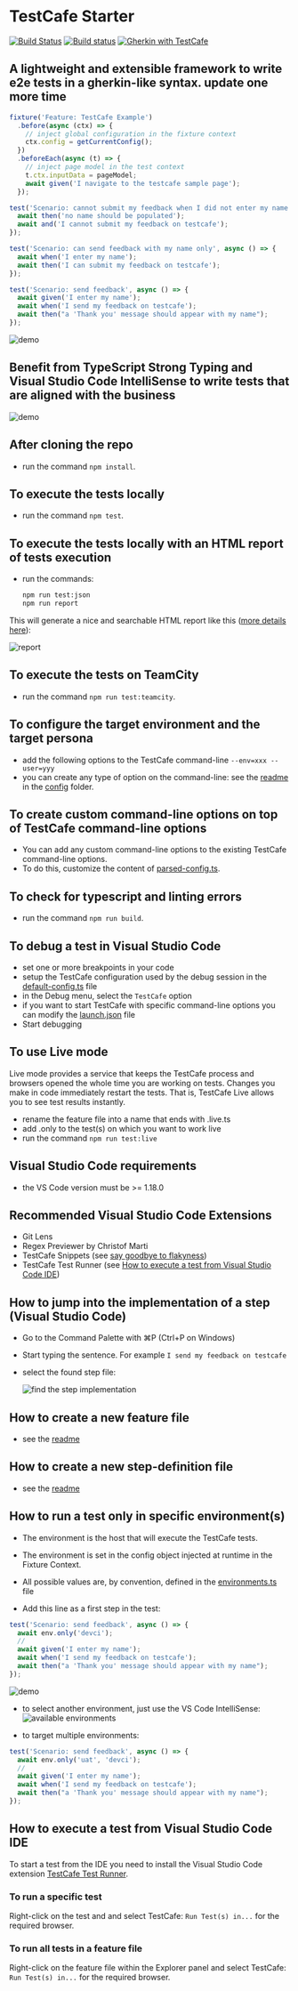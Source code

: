 # TestCafe Starter

[![Build Status](https://travis-ci.org/hdorgeval/testcafe-starter.svg?branch=master)](https://travis-ci.org/hdorgeval/testcafe-starter)
[![Build status](https://ci.appveyor.com/api/projects/status/7tlvxcnt06yy6umo?svg=true)](https://ci.appveyor.com/project/hdorgeval/testcafe-starter)
<a href="https://github.com/DevExpress/testcafe">
<img alt="Gherkin with TestCafe" src="https://img.shields.io/badge/gherkin%20with-TestCafe-2fa4cf.svg">
</a>

## A lightweight and extensible framework to write e2e tests in a gherkin-like syntax. update one more time

```typescript
fixture('Feature: TestCafe Example')
  .before(async (ctx) => {
    // inject global configuration in the fixture context
    ctx.config = getCurrentConfig();
  })
  .beforeEach(async (t) => {
    // inject page model in the test context
    t.ctx.inputData = pageModel;
    await given('I navigate to the testcafe sample page');
  });

test('Scenario: cannot submit my feedback when I did not enter my name', async () => {
  await then('no name should be populated');
  await and('I cannot submit my feedback on testcafe');
});

test('Scenario: can send feedback with my name only', async () => {
  await when('I enter my name');
  await then('I can submit my feedback on testcafe');
});

test('Scenario: send feedback', async () => {
  await given('I enter my name');
  await when('I send my feedback on testcafe');
  await then("a 'Thank you' message should appear with my name");
});
```

![demo](./.media/demo1.gif)

## Benefit from TypeScript Strong Typing and Visual Studio Code IntelliSense to write tests that are aligned with the business

![demo](./.media/demo3.gif)

## After cloning the repo

- run the command `npm install`.

## To execute the tests locally

- run the command `npm test`.

## To execute the tests locally with an HTML report of tests execution

- run the commands:

  ```sh
  npm run test:json
  npm run report
  ```

This will generate a nice and searchable HTML report like this ([more details here](https://github.com/hdorgeval/testcafe-reporter-cucumber-json)):

![report](./.media/report01.png)

## To execute the tests on TeamCity

- run the command `npm run test:teamcity`.

## To configure the target environment and the target persona

- add the following options to the TestCafe command-line `--env=xxx --user=yyy`
- you can create any type of option on the command-line: see the [readme](config/README.md) in the [config](config) folder.

## To create custom command-line options on top of TestCafe command-line options

- You can add any custom command-line options to the existing TestCafe command-line options.
- To do this, customize the content of [parsed-config.ts](config/parsed-config.ts).

## To check for typescript and linting errors

- run the command `npm run build`.

## To debug a test in Visual Studio Code

- set one or more breakpoints in your code
- setup the TestCafe configuration used by the debug session in the [default-config.ts](config/default-config.ts) file
- in the Debug menu, select the `TestCafe` option
- if you want to start TestCafe with specific command-line options you can modify the [launch.json](.vscode/launch.json) file
- Start debugging

## To use Live mode

Live mode provides a service that keeps the TestCafe process and browsers opened the whole time you are working on tests. Changes you make in code immediately restart the tests. That is, TestCafe Live allows you to see test results instantly.

- rename the feature file into a name that ends with .live.ts
- add .only to the test(s) on which you want to work live
- run the command `npm run test:live`

## Visual Studio Code requirements

- the VS Code version must be >= 1.18.0

## Recommended Visual Studio Code Extensions

- Git Lens
- Regex Previewer by Christof Marti
- TestCafe Snippets (see [say goodbye to flakyness](https://github.com/hdorgeval/testcafe-snippets))
- TestCafe Test Runner (see [How to execute a test from Visual Studio Code IDE](#how-to-execute-a-test-from-visual-studio-code-ide))

## How to jump into the implementation of a step (Visual Studio Code)

- Go to the Command Palette with ⌘P (Ctrl+P on Windows)

- Start typing the sentence. For example `I send my feedback on testcafe`

- select the found step file:

  ![find the step implementation](./.media/screenshot08.png)

## How to create a new feature file

- see the [readme](features/README.md)

## How to create a new step-definition file

- see the [readme](steps/README.md)

## How to run a test only in specific environment(s)

- The environment is the host that will execute the TestCafe tests.
- The environment is set in the config object injected at runtime in the Fixture Context.
- All possible values are, by convention, defined in the [environments.ts](config/environments.ts) file

- Add this line as a first step in the test:

```typescript
test('Scenario: send feedback', async () => {
  await env.only('devci');
  //
  await given('I enter my name');
  await when('I send my feedback on testcafe');
  await then("a 'Thank you' message should appear with my name");
});
```

![demo](./.media/demo2.gif)

- to select another environment, just use the VS Code IntelliSense:
  ![available environments](./.media/screenshot04.png)

- to target multiple environments:

```typescript
test('Scenario: send feedback', async () => {
  await env.only('uat', 'devci');
  //
  await given('I enter my name');
  await when('I send my feedback on testcafe');
  await then("a 'Thank you' message should appear with my name");
});
```

## How to execute a test from Visual Studio Code IDE

To start a test from the IDE you need to install the Visual Studio Code extension [TestCafe Test Runner](https://github.com/romanresh/vscode-testcafe).

### To run a specific test

Right-click on the test and and select TestCafe: `Run Test(s) in...` for the required browser.

### To run all tests in a feature file

Right-click on the feature file within the Explorer panel and select TestCafe: `Run Test(s) in...` for the required browser.
